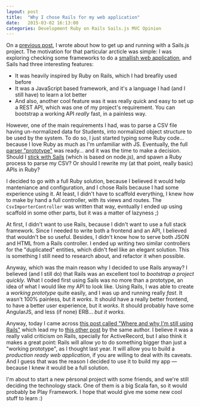 ```yaml
---
layout: post
title:  "Why I chose Rails for my web application"
date:   2015-03-02 16:13:00
categories: Development Ruby on Rails Sails.js MVC Opinion
---
```

On a [previous post](http://juanmougan.github.io/jekyll/update/2015/02/14/setting-up-angular-sails.html), I wrote about how to get up and running with a Sails.js project. The motivation for that particular arcticle was simple: I was exploring checking some frameworks to do a [smallish web application](https://github.com/juanmougan/backend/), and Sails had three interesting features:
- It was heavily inspired by Ruby on Rails, which I had breafily used before
- It was a JavaScript based framework, and it's a language I had (and I still have) to learn a lot better
- And also, another cool feature was it was really quick and easy to set up a REST API, which was one of my project's requirement. You can bootstrap a working API _really_ fast, in a painless way.

However, one of the main requirements I had, was to parse a CSV file having un-normalized data for Students, into  normalized object structure to be used by the system. To do so, I just started typing some Ruby code... because I love Ruby as much as I'm unfamiliar with JS. Eventually, the full [parser "prototype"](https://github.com/juanmougan/parseCsv) was ready... and it was the time to make a decision. Should I [stick with Sails](https://github.com/juanmougan/backendNotificaciones/) (which is based on node.js), and spawn a Ruby process to parse my CSV? Or should I rewrite my (at that point, really basic) APIs in Ruby?

I decided to go with a full Ruby solution, because I believed it would help manteniance and configuration, and I chose Rails because I had some experience using it. At least, I didn't have to scaffold everything, I knew how to make by hand a full controller, with its views and routes. The `CsvImporterController` was written that way, evntually I ended up using scaffold in some other parts, but it was a matter of lazyness ;)

At first, I didn't want to use Rails, because I didn't want to use a full stack framework. Since I needed to write both a frontend and an API, I believed that wouldn't be so useful. Besides, I didn't know how to serve both JSON and HTML from a Rails controller. I ended up writing two similar controllers for the "duplicated" entities, which didn't feel like an elegant solution. This is something I still need to research about, and refactor it when possible.

Anyway, which was the main reason why I decided to use Rails anyway? I believed (and I still do) that Rails was  an excellent tool to _bootstrap a project quickly_. What I coded first using Sails was no more than a prototype, an idea of what I would like my API to look like. Using Rails, I was able to create a _working prototype_ quite easily, and I was up and running really _fast_. It wasn't 100% painless, but it _works_. It should have a really better frontend, to have a better user experience, but it _works_. It should probably have some AngularJS, and less (if none) ERB... _but it works_.

Anyway, today I came across [this post called "Where and why I'm still using Rails"](http://blog.arkency.com/2016/02/where-and-why-im-still-using-rails/) which lead my to [this other post](http://blog.arkency.com/2016/02/rails-mvp-vs-prototype/) by the same author. I believe it was a really valid criticism on Rails, specially for ActiveRecord, but I also think it makes a great point: Rails will allow yo to do something bigger than just a "working prototype", as I thought last year. It will allow you to build a _production ready web application_, if you are willing to deal with its caveats. And I guess that was the reason I decided to use it to build my app — because I knew it would be a full solution.

I'm about to start a new pèrsonal project with some friends, and we're still deciding the technology stack. One of them is a big Scala fan, so it would probably be Play Framework. I hope that would give me some new cool stuff to learn :)
